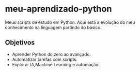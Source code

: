 # meu-aprendizado-python
Meus scripts de estudo em Python. Aqui está a evolução do meu conhecimento na linguagem partindo do básico.

## Objetivos  
- Aprender Python do zero ao avançado.  
- Automatizar tarefas com scripts.  
- Explorar IA,Machine Learning e automação.

